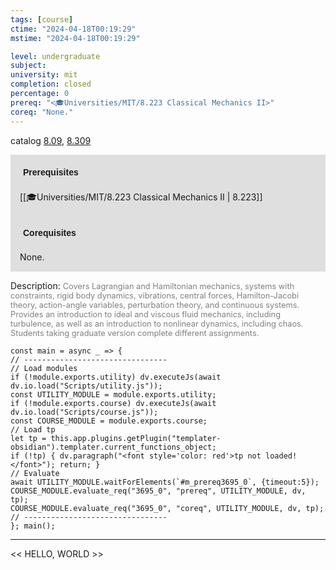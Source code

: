 ```yaml
---
tags: [course]
ctime: "2024-04-18T00:19:29"
mstime: "2024-04-18T00:19:29"

level: undergraduate
subject: 
university: mit
completion: closed
percentage: 0
prereq: "<🎓Universities/MIT/8.223 Classical Mechanics II>"
coreq: "None."
---
```


catalog [8.09](http://student.mit.edu/catalog/m8a.html#8.09), [8.309](http://student.mit.edu/catalog/m8b.html#8.309)

<span style="display: block; padding: 15px; background-color: rgb(100, 100, 100, 0.2);"><font id="m_prereq3695_0" style="display: block; font-family: Arial, sans-serif; font-weight: bold; padding: 5px">Prerequisites</font><br><span id="prereq3695_0">[[🎓Universities/MIT/8.223 Classical Mechanics II | 8.223]]</span></span>
<span style="display: block; padding: 15px; background-color: rgb(100, 100, 100, 0.2);"><font id="m_coreq3695_0" style="display: block; font-family: Arial, sans-serif; font-weight: bold; padding: 5px">Corequisites</font><br><span id="coreq3695_0">None.</span></span>

<font style="">Description:</font>
<font style="color: grey; font-size: 0.8rem;">Covers Lagrangian and Hamiltonian mechanics, systems with constraints, rigid body dynamics, vibrations, central forces, Hamilton-Jacobi theory, action-angle variables, perturbation theory, and continuous systems. Provides an introduction to ideal and viscous fluid mechanics, including turbulence, as well as an introduction to nonlinear dynamics, including chaos. Students taking graduate version complete different assignments.</font>

```dataviewjs
const main = async _ => {
// --------------------------------
// Load modules
if (!module.exports.utility) dv.executeJs(await dv.io.load("Scripts/utility.js"));
const UTILITY_MODULE = module.exports.utility;
if (!module.exports.course) dv.executeJs(await dv.io.load("Scripts/course.js"));
const COURSE_MODULE = module.exports.course;
// Load tp
let tp = this.app.plugins.getPlugin("templater-obsidian").templater.current_functions_object;
if (!tp) { dv.paragraph("<font style='color: red'>tp not loaded!</font>"); return; }
// Evaluate
await UTILITY_MODULE.waitForElements(`#m_prereq3695_0`, {timeout:5});
COURSE_MODULE.evaluate_req("3695_0", "prereq", UTILITY_MODULE, dv, tp);
COURSE_MODULE.evaluate_req("3695_0", "coreq", UTILITY_MODULE, dv, tp);
// --------------------------------
}; main();
```

---

<< HELLO, WORLD >>
